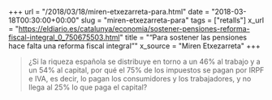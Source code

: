 +++
url = "/2018/03/18/miren-etxezarreta-para.html"
date = "2018-03-18T00:30:00+00:00"
slug = "miren-etxezarreta-para"
tags = ["retalls"]
x_url = "https://eldiario.es/catalunya/economia/sostener-pensiones-reforma-fiscal-integral_0_750675503.html"
title = "“Para sostener las pensiones hace falta una reforma fiscal integral”"
x_source = "Miren Etxezarreta"
+++


> ¿Si la riqueza española se distribuye en torno a un 46% al trabajo y a un 54% al capital, por qué el 75% de los impuestos se pagan por IRPF e IVA, es decir, lo pagan los consumidores y los trabajadores, y no llega al 25% lo que paga el capital?

